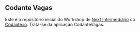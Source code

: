 ## Codante Vagas

Este é o repositório inicial do Workshop de [Next Intermediário](https://codante.io/workshops/nextjs-intermediario-1) do [Codante.io](https://codante.io). Trata-se da aplicação CodanteVagas. 
